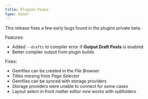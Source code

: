 ```yaml
---
title: Plugins Fixes
type: minor
---
```



This release fixes a few early bugs found in the plugins private beta.

Features:

* Added `--drafts` to compiler error if **Output Draft Posts** is enabled
* Better compiler output from plugin builds


Fixes:

* Gemfiles can be created in the *File Browser*
* Titles missing from *Page Selector*
* Gemfiles can be synced with storage providers
* Storage providers were unable to connect for some cases
* Layout select in front matter editor now works with subfolders